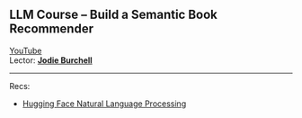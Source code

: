 ## LLM Course – Build a Semantic Book Recommender

[YouTube](https://youtu.be/Q7mS1VHm3Yw?si=nUZb7W0GGeIubGv-)  
Lector: [**Jodie Burchell**](https://blog.jetbrains.com/author/jodie-burchell-jetbrains-com/)

---

Recs:  
* [Hugging Face Natural Language Processing ](https://huggingface.co/learn/nlp-course/en/chapter1/1)

